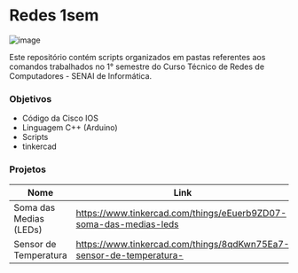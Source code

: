 #  Redes 1sem

![image](https://user-images.githubusercontent.com/78046279/124510570-7b6f4280-ddaa-11eb-83dc-4161c36bd8ec.png)

Este repositório contém scripts organizados em pastas referentes aos comandos trabalhados no 1° semestre do Curso Técnico de Redes de Computadores - SENAI de Informática.

### Objetivos

- Código da Cisco IOS
-  Linguagem C++ (Arduino)
-  Scripts
- tinkercad

### Projetos

Nome | Link
---- | -------
Soma das Medias (LEDs) |https://www.tinkercad.com/things/eEuerb9ZD07-soma-das-medias-leds
Sensor de Temperatura |  https://www.tinkercad.com/things/8qdKwn75Ea7-sensor-de-temperatura-

